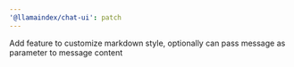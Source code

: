 ```yaml
---
'@llamaindex/chat-ui': patch
---
```


Add feature to customize markdown style, optionally can pass message as parameter to message content
